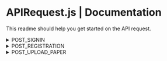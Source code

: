 # APIRequest.js | Documentation

This readme should help you get started on the API request.

<details>
<summary>POST_SIGNIN</summary>
This constant stores the URL used for making POST requests to authenticate users during the sign-in process.

When signing in successfully, the following JSON data is the expected result.

```bash
{
    "is-success": true,         // Indicates whether the sign-in was successful (true/false).
    "user-profile": {
        "id": 1,                 // User's ID in the database, used for transactions.
        "id-number": 12345678,   // Student or faculty ID number. For students, this is required. The format depends on the backend and is displayed as is in the UI.
        "user-type": "student",  // Type of user: "faculty" or "student". Used for routing on faculty and student home pages.
        "first-name": "Bruce",   // User's first name.
        "last-name": "Wayne",    // User's last name.
        "email": "batman@dc.com" // User's email address.
    },
    "message": null              // Expected to be null when sign-in is successful.
}

```

When signing in failed, the following JSON data is the expected result.

```bash
{
    "is-success": false,
    "user-profile": null,           // Expected to be null when sign-in is unsuccessful.
    "message": "The error message"  // The error message. Please ensure simplicity and clarity.
}

```

</details>
<details>
<summary>POST_REGISTRATION</summary>
This constant stores the URL used for making POST requests to register a user account.

When registration is successfull, the following JSON data is the expected result. The expected result is similar when signing in.

```bash
{
    "is-success": true,         // Indicates whether the sign-in was successful (true/false).
    "user-profile": {
        "id": 1,                 // User's ID in the database, used for transactions.
        "id-number": 12345678,   // Student or faculty ID number. For students, this is required. The format depends on the backend and is displayed as is in the UI.
        "user-type": "student",  // Type of user: "faculty" or "student". Used for routing on faculty and student home pages.
        "first-name": "Bruce",   // User's first name.
        "last-name": "Wayne",    // User's last name.
        "email": "batman@dc.com" // User's email address.
    },
    "message": null              // Expected to be null when sign-in is successful.
}

```

When registration is failed, the following JSON data is the expected result. The expected result is also similar when signing in.

```bash
{
    "is-success": false,
    "user-profile": null,           // Expected to be null when sign-in is unsuccessful.
    "message": "The error message"  // The error message. Please ensure simplicity and clarity.
}

```

</details>

<details>
<summary>POST_UPLOAD_PAPER</summary>
This constant stores the URL used for making POST requests when uploading research paper.

When upload is successfull, the following JSON data is the expected result.

```bash
{
  "is-success": true,
  "message": null,
  "user-paper":
    {
      "id": 13,                      //The ID of the uploaded file saved into the database.
      "image-url": "",               //This is currently on testing, you can leave this empty for now. I am planning to use the first page of the pdf file as the default thumbnail.
      "title": "The title of the paper",
      "author": [                    //This will contain the author/s of the papers. The first item is the user who uploaded the file.
        {
          "user-id": 5,
          "name": "PLOS ONE"
        }
      ],
      "date-published": "2024-05-29", //Make sure to follow this format. This will be automatically convert in the UI part to May 29, 2024
      "rates": 0,                     //Since this is new, the expected value of this should be 0.
      "likes": 0,                     //Since this is new, the expected value of this should be 0.
      "views": 0,                     //Since this is new, the expected value of this should be 0.
      "status": "pending"             //Since this is new and needs approval before making it available in public, the expected value is "pending".
    }
}

```

When upload is successfull, the following JSON data is the expected result.

```bash
{
  "is-success": false,
  "message": "The error message",
  "user-paper": null
}

```

</details>
